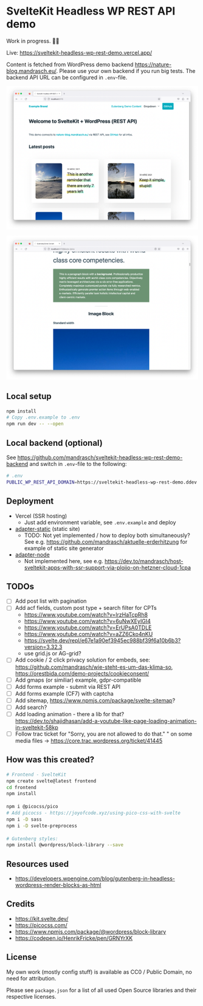 # SvelteKit Headless WP REST API demo

Work in progress. 👨‍💻

Live: https://sveltekit-headless-wp-rest-demo.vercel.app/

Content is fetched from WordPress demo backend https://nature-blog.mandrasch.eu/. Please use your own backend if you run big tests. The backend API URL can be configured in `.env`-file.

![Screenshot of website](screenshot1.png?raw=true)

![Screenshot of website](screenshot2.png?raw=true)

## Local setup

```bash
npm install
# Copy .env.example to .env
npm run dev -- --open
```

## Local backend (optional)

See https://github.com/mandrasch/sveltekit-headless-wp-rest-demo-backend and switch in `.env`-file to the following:

```bash
# .env
PUBLIC_WP_REST_API_DOMAIN=https://sveltekit-headless-wp-rest-demo.ddev.site
```

## Deployment

- Vercel (SSR hosting)
  - Just add environment variable, see `.env.example` and deploy
- [adapter-static](https://kit.svelte.dev/docs/adapter-static) (static site)
  - TODO: Not yet implemented / how to deploy both simultaneously? See e.g. https://github.com/mandrasch/aktuelle-erderhitzung for example of static site generator
- [adapter-node](https://kit.svelte.dev/docs/adapter-node)
  - Not implemented here, see e.g. https://dev.to/mandrasch/host-sveltekit-apps-with-ssr-support-via-ploiio-on-hetzner-cloud-1cpa

## TODOs

- [ ] Add post list with pagination
- [ ] Add acf fields, custom post type + search filter for CPTs
  - https://www.youtube.com/watch?v=lrzHaTcpRh8
  - https://www.youtube.com/watch?v=6uNwXEyIGI4
  - https://www.youtube.com/watch?v=ErUPsA0TDLE
  - https://www.youtube.com/watch?v=aZZ6Cko4nKU
  - https://svelte.dev/repl/e67e1a90ef3945ec988bf39f6a10b6b3?version=3.32.3
  - use grid.js or AG-grid?
- [ ] Add cookie / 2 click privacy solution for embeds, see: https://github.com/mandrasch/wie-steht-es-um-das-klima-so, https://orestbida.com/demo-projects/cookieconsent/
- [ ] Add gmaps (or similiar) example, gdpr-compatible
- [ ] Add forms example - submit via REST API
- [ ] Add forms example (CF7) with captcha
- [ ] Add sitemap, https://www.npmjs.com/package/svelte-sitemap?
- [ ] Add search?
- [ ] Add loading animation - there a lib for that? https://dev.to/shajidhasan/add-a-youtube-like-page-loading-animation-in-sveltekit-58kp
- [ ] Follow trac ticket for "Sorry, you are not allowed to do that."
      " on some media files -> https://core.trac.wordpress.org/ticket/41445

## How was this created?

```bash
# Frontend - SvelteKit
npm create svelte@latest frontend
cd frontend
npm install

npm i @picocss/pico
# Add picocss - https://joyofcode.xyz/using-pico-css-with-svelte
npm i -D sass
npm i -D svelte-preprocess

# Gutenberg styles:
npm install @wordpress/block-library --save
```

## Resources used

- https://developers.wpengine.com/blog/gutenberg-in-headless-wordpress-render-blocks-as-html

## Credits

- https://kit.svelte.dev/
- https://picocss.com/
- https://www.npmjs.com/package/@wordpress/block-library
- https://codepen.io/HenrikFricke/pen/GRNYrXK

## License

My own work (mostly config stuff) is available as CC0 / Public Domain, no need for attribution.

Please see `package.json` for a list of all used Open Source libraries and their respective licenses.
